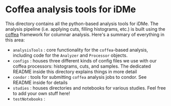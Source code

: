 # Coffea analysis tools for iDMe

This directory contains all the python-based analysis tools for iDMe. The analysis pipeline (i.e. applying cuts, filling histograms, etc.) is built using the [coffea](https://coffeateam.github.io/coffea/) framework for columnar analysis. Here's a summary of everything in this area:
- `analysisTools` : core functionality for the `coffea`-based analysis, including code for the `Analyzer` and `Processor` objects.
- `configs` : houses three different kinds of config files we use with our coffea processors: histograms, cuts, and samples. The dedicated README inside this directory explains things in more detail
- `condor` : tools for submitting `coffea` analysis jobs to condor. See README inside for details
- `studies` : houses directories and notebooks for various studies. Feel free to add your own stuff here!
- `testNotebooks` :  